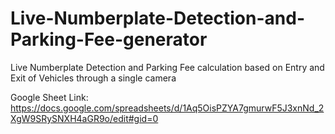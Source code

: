 # Live-Numberplate-Detection-and-Parking-Fee-generator
Live Numberplate Detection and Parking Fee calculation based on Entry and Exit of Vehicles through a single camera

Google Sheet Link: https://docs.google.com/spreadsheets/d/1Aq5OisPZYA7gmurwF5J3xnNd_2XgW9SRySNXH4aGR9o/edit#gid=0
